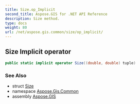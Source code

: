```yaml
---
title: Size.op_Implicit
second_title: Aspose.GIS for .NET API Reference
description: Size method. 
type: docs
weight: 80
url: /net/aspose.gis.common/size/op_implicit/
---
```

## Size Implicit operator

```csharp
public static implicit operator Size((double, double) tuple)
```

### See Also

* struct [Size](../)
* namespace [Aspose.Gis.Common](../../size/)
* assembly [Aspose.GIS](../../../)


